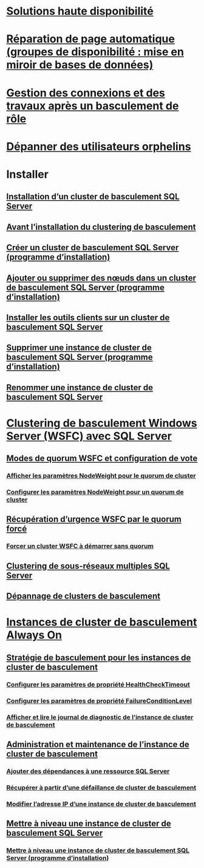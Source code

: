 

# [Solutions haute disponibilité](high-availability-solutions-sql-server.md)  


# [Réparation de page automatique (groupes de disponibilité : mise en miroir de bases de données)](automatic-page-repair-availability-groups-database-mirroring.md)  


# [Gestion des connexions et des travaux après un basculement de rôle](management-of-logins-and-jobs-after-role-switching-sql-server.md)  


# [Dépanner des utilisateurs orphelins](troubleshoot-orphaned-users-sql-server.md)  



# Installer


## [Installation d’un cluster de basculement SQL Server](install/sql-server-failover-cluster-installation.md)  


## [Avant l’installation du clustering de basculement](install/before-installing-failover-clustering.md)  


## [Créer un cluster de basculement SQL Server (programme d’installation)](install/create-a-new-sql-server-failover-cluster-setup.md)  


## [Ajouter ou supprimer des nœuds dans un cluster de basculement SQL Server (programme d’installation)](install/add-or-remove-nodes-in-a-sql-server-failover-cluster-setup.md)  


## [Installer les outils clients sur un cluster de basculement SQL Server](install/install-client-tools-on-a-sql-server-failover-cluster.md)  


## [Supprimer une instance de cluster de basculement SQL Server (programme d’installation)](install/remove-a-sql-server-failover-cluster-instance-setup.md)  


## [Renommer une instance de cluster de basculement SQL Server](install/rename-a-sql-server-failover-cluster-instance.md)  



# [Clustering de basculement Windows Server (WSFC) avec SQL Server](windows/windows-server-failover-clustering-wsfc-with-sql-server.md)  


## [Modes de quorum WSFC et configuration de vote](windows/wsfc-quorum-modes-and-voting-configuration-sql-server.md)  


### [Afficher les paramètres NodeWeight pour le quorum de cluster](windows/view-cluster-quorum-nodeweight-settings.md)  


### [Configurer les paramètres NodeWeight pour un quorum de cluster](windows/configure-cluster-quorum-nodeweight-settings.md)  


## [Récupération d’urgence WSFC par le quorum forcé](windows/wsfc-disaster-recovery-through-forced-quorum-sql-server.md)  


### [Forcer un cluster WSFC à démarrer sans quorum](windows/force-a-wsfc-cluster-to-start-without-a-quorum.md)  


## [Clustering de sous-réseaux multiples SQL Server](windows/sql-server-multi-subnet-clustering-sql-server.md)  


## [Dépannage de clusters de basculement](windows/failover-cluster-troubleshooting.md)  



# [Instances de cluster de basculement Always On](windows/always-on-failover-cluster-instances-sql-server.md)  


## [Stratégie de basculement pour les instances de cluster de basculement](windows/failover-policy-for-failover-cluster-instances.md)  


### [Configurer les paramètres de propriété HealthCheckTimeout](windows/configure-healthchecktimeout-property-settings.md)  


### [Configurer les paramètres de propriété FailureConditionLevel](windows/configure-failureconditionlevel-property-settings.md)  


### [Afficher et lire le journal de diagnostic de l’instance de cluster de basculement](windows/view-and-read-failover-cluster-instance-diagnostics-log.md)  


## [Administration et maintenance de l’instance de cluster de basculement](windows/failover-cluster-instance-administration-and-maintenance.md)  


### [Ajouter des dépendances à une ressource SQL Server](windows/add-dependencies-to-a-sql-server-resource.md)  


### [Récupérer à partir d’une défaillance de cluster de basculement](windows/recover-from-failover-cluster-instance-failure.md)  


### [Modifier l’adresse IP d’une instance de cluster de basculement](windows/change-the-ip-address-of-a-failover-cluster-instance.md)  


## [Mettre à niveau une instance de cluster de basculement SQL Server](windows/upgrade-a-sql-server-failover-cluster-instance.md)  


### [Mettre à niveau une instance de cluster de basculement SQL Server (programme d’installation)](windows/upgrade-a-sql-server-failover-cluster-instance-setup.md)  